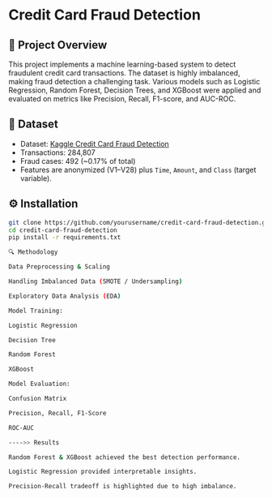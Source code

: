 
# Credit Card Fraud Detection

## 📌 Project Overview
This project implements a machine learning-based system to detect fraudulent credit card transactions. The dataset is highly imbalanced, making fraud detection a challenging task. Various models such as Logistic Regression, Random Forest, Decision Trees, and XGBoost were applied and evaluated on metrics like Precision, Recall, F1-score, and AUC-ROC.

## 📂 Dataset
- Dataset: [Kaggle Credit Card Fraud Detection](https://www.kaggle.com/mlg-ulb/creditcardfraud)
- Transactions: 284,807
- Fraud cases: 492 (~0.17% of total)
- Features are anonymized (V1–V28) plus `Time`, `Amount`, and `Class` (target variable).

## ⚙️ Installation
```bash
git clone https://github.com/yourusername/credit-card-fraud-detection.git
cd credit-card-fraud-detection
pip install -r requirements.txt

🔍 Methodology

Data Preprocessing & Scaling

Handling Imbalanced Data (SMOTE / Undersampling)

Exploratory Data Analysis (EDA)

Model Training:

Logistic Regression

Decision Tree

Random Forest

XGBoost

Model Evaluation:

Confusion Matrix

Precision, Recall, F1-Score

ROC-AUC

---->> Results

Random Forest & XGBoost achieved the best detection performance.

Logistic Regression provided interpretable insights.

Precision-Recall tradeoff is highlighted due to high imbalance.
